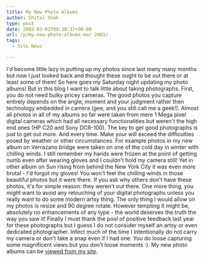 ```yaml
---
title: My New Photo Albums
author: Shital Shah
type: post
date: 2003-03-02T09:30:37+00:00
url: /p/my-new-photo-albums-mar-2003/
tags:
  - Site News

---
```

I'd become little lazy in putting up my photos since last many many months but now I just looked back and thought these ought to be out there or at least some of them! So here goes my Saturday night updating my photo albums! But in this blog I want to talk little about taking photographs. First, you do not need bulky pricey cameras. The good photos you capture entirely depends on the angle, moment and your judgment rather then technology embedded in camera (gee, and you still call me a geek!). Almost all photos in all of my albums so far were taken from mere 1 Mega pixel digital cameras which had all necessary functionalities but weren't the high end ones (HP C20 and Sony DCR-100). The key to get good photographs is just to get out more. And every time. Make your will exceed the difficulties posed by weather or other circumstances. For example photos in my new album on Verrazano bridge were taken on one of the cold day in winter with chilling winds. I still remember my hands were frozen at the point of getting numb even after wearing gloves and I couldn't hold my camera still! Yet in other album on Sun rising from behind the New York City it was even more brutal - I'd forgot my gloves! You won't feel the chilling winds in those beautiful photos but it were there. If you ask why others don't have these photos, it's for simple reason: they weren't out there. One more thing, you might want to avoid any retouching of your digital photographs unless you really want to do some modern artsy thing. The only thing I would allow on my photos is resize and 90 degree rotate. However tempting it might be, absolutely no enhancements of any type - the world deserves the truth the way you saw it! Finally I must thank the pool of positive feedback last year for these photographs but I guess I do not consider myself an artsy or even dedicated photographer. Infect much of the time I intentionally do not carry my camera or don't take a snap even if I had one. You do loose capturing some magnificent views but you don't loose moments :). My new photo albums can be [viewed from my site][1].

 [1]: /p/category/photos/